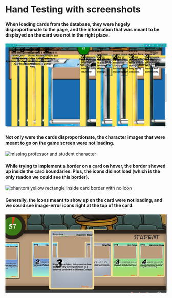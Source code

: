 # Hand Testing with screenshots

#### When loading cards from the database, they were hugely disproportionate to the page, and the information that was meant to be displayed on the card was not in the right place.
![oversized cards image](imgs/huge-card.png)

#### Not only were the cards disproportionate, the character images that were meant to go on the game screen were not loading. 
![missing professor and student character](characters-no-load-card-overflow.png)

#### While trying to implement a border on a card on hover, the border showed up inside the card boundaries. Plus, the icons did not load (which is the only readon we could see this border).
![phantom yellow rectangle inside card border with no icon](phantom-yellow-no-load.png)

#### Generally, the icons meant to show up on the card were not loading, and we could see image-error icons right at the top of the card. 
![card with missing icon image](card-icon-no-load.png)
